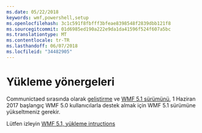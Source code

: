 ```yaml
---
ms.date: 05/22/2018
keywords: wmf,powershell,setup
ms.openlocfilehash: 3c1c591f8fbfff3bfeae8398548f2839dbb121f8
ms.sourcegitcommit: 01d6985ed190a222e9da1da41596f524f607a5bc
ms.translationtype: MT
ms.contentlocale: tr-TR
ms.lasthandoff: 06/07/2018
ms.locfileid: "34482905"
---
```

# <a name="installation-instructions"></a>Yükleme yönergeleri

Communictaed sırasında olarak [geliştirme](https://blogs.msdn.microsoft.com/powershell/2016/04/06/windows-management-framework-5-0-updates-and-wmf-5-1/) ve [WMF 5.1 sürümünü](https://blogs.msdn.microsoft.com/powershell/2017/03/28/windows-management-framework-wmf-5-1-now-in-microsoft-update-catalog/), 1 Haziran 2017 başlangıç WMF 5.0 kullanıcılarla destek almak için WMF 5.1 sürümüne yükseltmeniz gerekir.

Lütfen izleyin [WMF 5.1, yükleme intructions](..\5.1\install-configure.md) 
